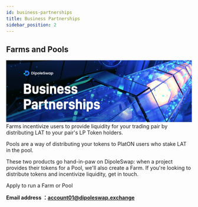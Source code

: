 ```yaml
---
id: business-partnerships
title: Business Partnerships
sidebar_position: 2
---
```


## Farms and Pools
![](../images/business.png)
Farms incentivize users to provide liquidity for your trading pair by distributing LAT to your pair's LP Token holders.

Pools are a way of distributing your tokens to PlatON users who stake LAT in the pool.

These two products go hand-in-paw on DipoleSwap: when a project provides their tokens for a Pool, we'll also create a Farm. If you're looking to distribute tokens and incentivize liquidity, get in touch.

Apply to run a Farm or Pool

**Email address ：account01@dipoleswap.exchange**
